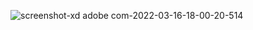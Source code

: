 ![screenshot-xd adobe com-2022-03-16-18-00-20-514](https://user-images.githubusercontent.com/12232327/158804964-80a6dd08-ed34-462b-9f0c-16cda67bc271.png)
